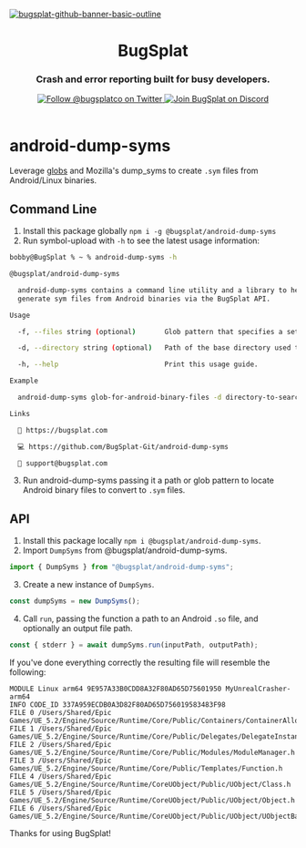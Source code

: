 [![bugsplat-github-banner-basic-outline](https://user-images.githubusercontent.com/20464226/149019306-3186103c-5315-4dad-a499-4fd1df408475.png)](https://bugsplat.com)
<br/>

# <div align="center">BugSplat</div>

### **<div align="center">Crash and error reporting built for busy developers.</div>**

<div align="center">
    <a href="https://twitter.com/BugSplatCo">
        <img alt="Follow @bugsplatco on Twitter" src="https://img.shields.io/twitter/follow/bugsplatco?label=Follow%20BugSplat&style=social">
    </a>
    <a href="https://discord.gg/bugsplat">
        <img alt="Join BugSplat on Discord" src="https://img.shields.io/discord/664965194799251487?label=Join%20Discord&logo=Discord&style=social">
    </a>
</div>

<br/>

# android-dump-syms

Leverage [globs](https://github.com/isaacs/node-glob) and Mozilla's dump_syms to create `.sym` files from Android/Linux binaries.

## Command Line

1. Install this package globally `npm i -g @bugsplat/android-dump-syms`
2. Run symbol-upload with `-h` to see the latest usage information:

```bash
bobby@BugSplat % ~ % android-dump-syms -h

@bugsplat/android-dump-syms

  android-dump-syms contains a command line utility and a library to help you
  generate sym files from Android binaries via the BugSplat API.

Usage

  -f, --files string (optional)       Glob pattern that specifies a set of android binary files to upload Defaults to '**/*.so'

  -d, --directory string (optional)   Path of the base directory used to search for symbol files. This value will be combined with the --files glob. Defaults to '.'

  -h, --help                          Print this usage guide.

Example

  android-dump-syms glob-for-android-binary-files -d directory-to-search

Links

  🐛 https://bugsplat.com

  💻 https://github.com/BugSplat-Git/android-dump-syms

  💌 support@bugsplat.com
```

3. Run android-dump-syms passing it a path or glob pattern to locate Android binary files to convert to `.sym` files.

## API

1. Install this package locally `npm i @bugsplat/android-dump-syms`.
2. Import `DumpSyms` from @bugsplat/android-dump-syms.

```ts
import { DumpSyms } from "@bugsplat/android-dump-syms";
```

3. Create a new instance of `DumpSyms`.

```ts
const dumpSyms = new DumpSyms();
```

4. Call `run`, passing the function a path to an Android `.so` file, and optionally an output file path.

```ts
const { stderr } = await dumpSyms.run(inputPath, outputPath);
```

If you've done everything correctly the resulting file will resemble the following:

```
MODULE Linux arm64 9E957A33B0CDD8A32F80AD65D75601950 MyUnrealCrasher-arm64
INFO CODE_ID 337A959ECDB0A3D82F80AD65D756019583483F98
FILE 0 /Users/Shared/Epic Games/UE_5.2/Engine/Source/Runtime/Core/Public/Containers/ContainerAllocationPolicies.h
FILE 1 /Users/Shared/Epic Games/UE_5.2/Engine/Source/Runtime/Core/Public/Delegates/DelegateInstancesImpl.h
FILE 2 /Users/Shared/Epic Games/UE_5.2/Engine/Source/Runtime/Core/Public/Modules/ModuleManager.h
FILE 3 /Users/Shared/Epic Games/UE_5.2/Engine/Source/Runtime/Core/Public/Templates/Function.h
FILE 4 /Users/Shared/Epic Games/UE_5.2/Engine/Source/Runtime/CoreUObject/Public/UObject/Class.h
FILE 5 /Users/Shared/Epic Games/UE_5.2/Engine/Source/Runtime/CoreUObject/Public/UObject/Object.h
FILE 6 /Users/Shared/Epic Games/UE_5.2/Engine/Source/Runtime/CoreUObject/Public/UObject/UObjectBase.h
```

Thanks for using BugSplat!
